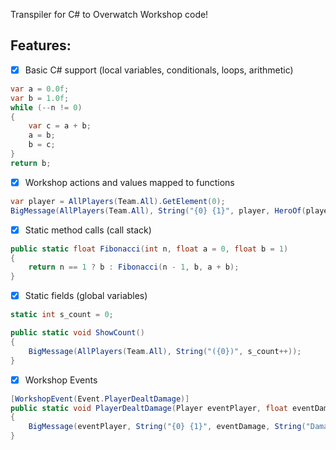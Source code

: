 Transpiler for C# to Overwatch Workshop code!

## Features:
- [x] Basic C# support (local variables, conditionals, loops, arithmetic)
```cs
var a = 0.0f;
var b = 1.0f;
while (--n != 0)
{
    var c = a + b;
    a = b;
    b = c;
}
return b;
```

- [x] Workshop actions and values mapped to functions
```cs
var player = AllPlayers(Team.All).GetElement(0);
BigMessage(AllPlayers(Team.All), String("{0} {1}", player, HeroOf(player)));
```

- [x] Static method calls (call stack)
```cs
public static float Fibonacci(int n, float a = 0, float b = 1)
{
    return n == 1 ? b : Fibonacci(n - 1, b, a + b);
}
```

- [x] Static fields (global variables)
```cs
static int s_count = 0;

public static void ShowCount()
{
    BigMessage(AllPlayers(Team.All), String("({0})", s_count++));
}
```

- [x] Workshop Events
```cs
[WorkshopEvent(Event.PlayerDealtDamage)]
public static void PlayerDealtDamage(Player eventPlayer, float eventDamage, bool eventWasCriticalHit)
{
    BigMessage(eventPlayer, String("{0} {1}", eventDamage, String("Damage")));
}
```
